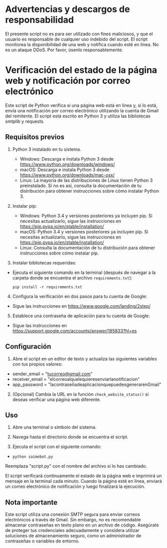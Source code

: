 # Advertencias y descargos de responsabilidad 
El presente script no es para ser utilizado con fines maliciosos, y que el usuario es responsable de cualquier uso indebido del script. El script monitorea la disponibilidad de una web y notifica cuando esté en línea. No es un ataque DDoS. Por favor, úsenlo responsablemente. 


# Verificación del estado de la página web y notificación por correo electrónico

Este script de Python verifica si una página web está en línea y, si lo está, envía una notificación por correo electrónico utilizando la cuenta de Gmail del remitente. El script está escrito en Python 3 y utiliza las bibliotecas smtplib y requests.

## Requisitos previos

1. Python 3 instalado en tu sistema.
   - Windows: Descarga e instala Python 3 desde https://www.python.org/downloads/windows/
   - macOS: Descarga e instala Python 3 desde https://www.python.org/downloads/mac-osx/
   - Linux: La mayoría de las distribuciones de Linux tienen Python 3 preinstalado. Si no es así, consulta la documentación de tu distribución para obtener instrucciones sobre cómo instalar Python 3.

2. Instalar pip:
   - Windows: Python 3.4 y versiones posteriores ya incluyen pip. Si necesitas actualizarlo, sigue las instrucciones en https://pip.pypa.io/en/stable/installation/
   - macOS: Python 3.4 y versiones posteriores ya incluyen pip. Si necesitas actualizarlo, sigue las instrucciones en https://pip.pypa.io/en/stable/installation/
   - Linux: Consulta la documentación de tu distribución para obtener instrucciones sobre cómo instalar pip.

3. Instalar bibliotecas requeridas:

- Ejecuta el siguiente comando en la terminal (después de navegar a la carpeta donde se encuentra el archivo `requirements.txt`):
    ```
    pip install -r requirements.txt
    ```

4. Configura la verificación en dos pasos para tu cuenta de Google:
- Sigue las instrucciones en https://www.google.com/landing/2step/

5. Establece una contraseña de aplicación para tu cuenta de Google:
- Sigue las instrucciones en https://support.google.com/accounts/answer/185833?hl=es


## Configuración

1. Abre el script en un editor de texto y actualiza las siguientes variables con tus propios valores:

- sender_email = "tucorreo@gmail.com"
- receiver_email = "elcorreoalquelequieresenviarlanotificacion"
- app_password = "lacontraseñadeaplicacionquepuedesgenerarenGmail"


2. (Opcional) Cambia la URL en la función `check_website_status()` si deseas verificar una página web diferente.

## Uso

1. Abre una terminal o símbolo del sistema.

2. Navega hasta el directorio donde se encuentra el script.

3. Ejecuta el script con el siguiente comando:


- `python saimebot.py`


Reemplaza "script.py" con el nombre del archivo si lo has cambiado.

El script verificará continuamente el estado de la página web e imprimirá un mensaje en la terminal cada minuto. Cuando la página esté en línea, enviará un correo electrónico de notificación y luego finalizará la ejecución.

## Nota importante

Este script utiliza una conexión SMTP segura para enviar correos electrónicos a través de Gmail. Sin embargo, no es recomendable almacenar contraseñas en texto plano en un archivo de código. Asegúrate de proteger tus credenciales adecuadamente y considera utilizar soluciones de almacenamiento seguro, como un administrador de contraseñas o variables de entorno.
